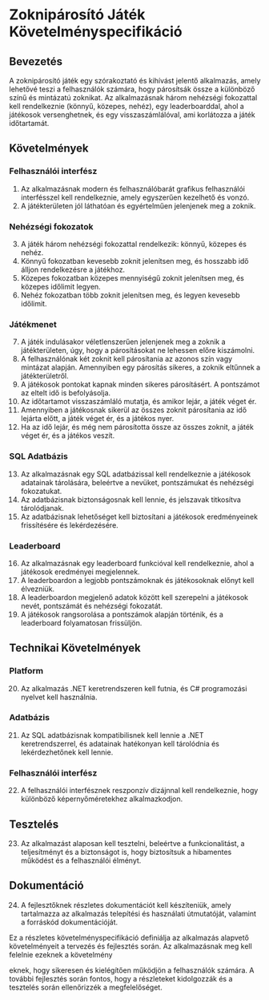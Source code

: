 # Zoknipárosító Játék Követelményspecifikáció

## Bevezetés
A zoknipárosító játék egy szórakoztató és kihívást jelentő alkalmazás, amely lehetővé teszi a felhasználók számára, hogy párosítsák össze a különböző színű és mintázatú zoknikat. Az alkalmazásnak három nehézségi fokozattal kell rendelkeznie (könnyű, közepes, nehéz), egy leaderboarddal, ahol a játékosok versenghetnek, és egy visszaszámlálóval, ami korlátozza a játék időtartamát.

## Követelmények

### Felhasználói interfész
1. Az alkalmazásnak modern és felhasználóbarát grafikus felhasználói interfésszel kell rendelkeznie, amely egyszerűen kezelhető és vonzó.
2. A játékterületen jól láthatóan és egyértelműen jelenjenek meg a zoknik.

### Nehézségi fokozatok
3. A játék három nehézségi fokozattal rendelkezik: könnyű, közepes és nehéz.
4. Könnyű fokozatban kevesebb zoknit jelenítsen meg, és hosszabb idő álljon rendelkezésre a játékhoz.
5. Közepes fokozatban közepes mennyiségű zoknit jelenítsen meg, és közepes időlimit legyen.
6. Nehéz fokozatban több zoknit jelenítsen meg, és legyen kevesebb időlimit.

### Játékmenet
7. A játék indulásakor véletlenszerűen jelenjenek meg a zoknik a játékterületen, úgy, hogy a párosításokat ne lehessen előre kiszámolni.
8. A felhasználónak két zoknit kell párosítania az azonos szín vagy mintázat alapján. Amennyiben egy párosítás sikeres, a zoknik eltűnnek a játékterületről.
9. A játékosok pontokat kapnak minden sikeres párosításért. A pontszámot az eltelt idő is befolyásolja.
10. Az időtartamot visszaszámláló mutatja, és amikor lejár, a játék véget ér.
11. Amennyiben a játékosnak sikerül az összes zoknit párosítania az idő lejárta előtt, a játék véget ér, és a játékos nyer.
12. Ha az idő lejár, és még nem párosította össze az összes zoknit, a játék véget ér, és a játékos veszít.

### SQL Adatbázis
13. Az alkalmazásnak egy SQL adatbázissal kell rendelkeznie a játékosok adatainak tárolására, beleértve a nevüket, pontszámukat és nehézségi fokozatukat.
14. Az adatbázisnak biztonságosnak kell lennie, és jelszavak titkosítva tárolódjanak.
15. Az adatbázisnak lehetőséget kell biztosítani a játékosok eredményeinek frissítésére és lekérdezésére.

### Leaderboard
16. Az alkalmazásnak egy leaderboard funkcióval kell rendelkeznie, ahol a játékosok eredményei megjelennek.
17. A leaderboardon a legjobb pontszámoknak és játékosoknak előnyt kell élvezniük.
18. A leaderboardon megjelenő adatok között kell szerepelni a játékosok nevét, pontszámát és nehézségi fokozatát.
19. A játékosok rangsorolása a pontszámok alapján történik, és a leaderboard folyamatosan frissüljön.

## Technikai Követelmények

### Platform
20. Az alkalmazás .NET keretrendszeren kell futnia, és C# programozási nyelvet kell használnia.

### Adatbázis
21. Az SQL adatbázisnak kompatibilisnek kell lennie a .NET keretrendszerrel, és adatainak hatékonyan kell tárolódnia és lekérdezhetőnek kell lennie.

### Felhasználói interfész
22. A felhasználói interfésznek reszponzív dizájnnal kell rendelkeznie, hogy különböző képernyőméretekhez alkalmazkodjon.

## Tesztelés
23. Az alkalmazást alaposan kell tesztelni, beleértve a funkcionalitást, a teljesítményt és a biztonságot is, hogy biztosítsuk a hibamentes működést és a felhasználói élményt.

## Dokumentáció
24. A fejlesztőknek részletes dokumentációt kell készíteniük, amely tartalmazza az alkalmazás telepítési és használati útmutatóját, valamint a forráskód dokumentációját.

Ez a részletes követelményspecifikáció definiálja az alkalmazás alapvető követelményeit a tervezés és fejlesztés során. Az alkalmazásnak meg kell felelnie ezeknek a követelmény

eknek, hogy sikeresen és kielégítően működjön a felhasználók számára. A további fejlesztés során fontos, hogy a részleteket kidolgozzák és a tesztelés során ellenőrizzék a megfelelőséget.
